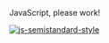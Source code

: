 JavaScript, please work!

[![js-semistandard-style](https://raw.githubusercontent.com/standard/semistandard/master/badge.svg)](https://github.com/standard/semistandard)
